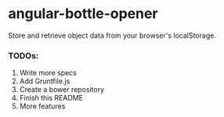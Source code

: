 # angular-bottle-opener

Store and retrieve object data from your browser's localStorage.

### TODOs:

1. Write more specs
2. Add Gruntfile.js
3. Create a bower repository
4. Finish this README
5. More features
